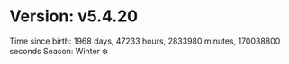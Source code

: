 # Version: v5.4.20
Time since birth: 1968 days, 47233 hours, 2833980 minutes, 170038800 seconds
Season: Winter ❄️
